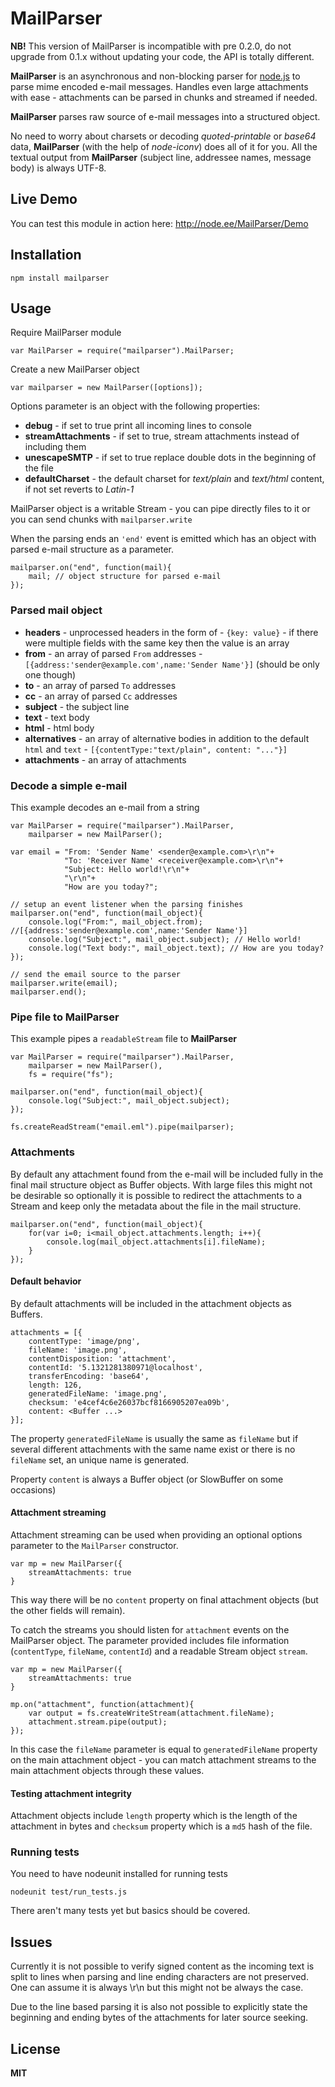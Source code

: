 
MailParser
==========

**NB!** This version of MailParser is incompatible with pre 0.2.0, do 
not upgrade from 0.1.x without updating your code, the API is totally 
different.



**MailParser** is an asynchronous and non-blocking parser for 
[node.js](http://nodejs.org) to parse mime encoded e-mail messages. 
Handles even large attachments with ease - attachments can be parsed 
in chunks and streamed if needed.

**MailParser** parses raw source of e-mail messages into a structured 
object.

No need to worry about charsets or decoding *quoted-printable* or 
*base64* data, **MailParser** (with the help of *node-iconv*) does all 
of it for you. All the textual output from **MailParser** (subject line, 
addressee names, message body) is always UTF-8.

Live Demo
---------

You can test this module in action here: http://node.ee/MailParser/Demo

Installation
------------

    npm install mailparser

Usage
-----

Require MailParser module

    var MailParser = require("mailparser").MailParser;
    
Create a new MailParser object

    var mailparser = new MailParser([options]);

Options parameter is an object with the following properties:

  * **debug** - if set to true print all incoming lines to console
  * **streamAttachments** - if set to true, stream attachments instead of including them
  * **unescapeSMTP** - if set to true replace double dots in the beginning of the file
  * **defaultCharset** - the default charset for *text/plain* and *text/html* content, if not set reverts to *Latin-1*

MailParser object is a writable Stream - you can pipe directly 
files to it or you can send chunks with `mailparser.write`
    
When the parsing ends an `'end'` event is emitted which has an 
object with parsed e-mail structure as a parameter.

    mailparser.on("end", function(mail){
        mail; // object structure for parsed e-mail
    });

### Parsed mail object

  * **headers** - unprocessed headers in the form of - `{key: value}` - if there were multiple fields with the same key then the value is an array
  * **from** - an array of parsed `From` addresses - `[{address:'sender@example.com',name:'Sender Name'}]` (should be only one though)
  * **to** - an array of parsed `To` addresses
  * **cc** - an array of parsed `Cc` addresses
  * **subject** - the subject line
  * **text** - text body
  * **html** - html body
  * **alternatives** - an array of alternative bodies in addition to the default `html` and `text` - `[{contentType:"text/plain", content: "..."}]`
  * **attachments** - an array of attachments
    
### Decode a simple e-mail

This example decodes an e-mail from a string

    var MailParser = require("mailparser").MailParser,
        mailparser = new MailParser();

    var email = "From: 'Sender Name' <sender@example.com>\r\n"+
                "To: 'Receiver Name' <receiver@example.com>\r\n"+
                "Subject: Hello world!\r\n"+
                "\r\n"+
                "How are you today?";
    
    // setup an event listener when the parsing finishes
    mailparser.on("end", function(mail_object){
        console.log("From:", mail_object.from); //[{address:'sender@example.com',name:'Sender Name'}]
        console.log("Subject:", mail_object.subject); // Hello world!
        console.log("Text body:", mail_object.text); // How are you today?
    });
    
    // send the email source to the parser
    mailparser.write(email);
    mailparser.end();

### Pipe file to MailParser

This example pipes a `readableStream` file to **MailParser**

    var MailParser = require("mailparser").MailParser,
        mailparser = new MailParser(),
        fs = require("fs");
    
    mailparser.on("end", function(mail_object){
        console.log("Subject:", mail_object.subject);
    });
    
    fs.createReadStream("email.eml").pipe(mailparser);

### Attachments

By default any attachment found from the e-mail will be included fully in the
final mail structure object as Buffer objects. With large files this might not
be desirable so optionally it is possible to redirect the attachments to a Stream
and keep only the metadata about the file in the mail structure.

    mailparser.on("end", function(mail_object){
        for(var i=0; i<mail_object.attachments.length; i++){
            console.log(mail_object.attachments[i].fileName);
        }
    });

#### Default behavior

By default attachments will be included in the attachment objects as Buffers.

    attachments = [{
        contentType: 'image/png',
        fileName: 'image.png',
        contentDisposition: 'attachment',
        contentId: '5.1321281380971@localhost',
        transferEncoding: 'base64',
        length: 126,
        generatedFileName: 'image.png',
        checksum: 'e4cef4c6e26037bcf8166905207ea09b',
        content: <Buffer ...>
    }];

The property `generatedFileName` is usually the same as `fileName` but if several
different attachments with the same name exist or there is no `fileName` set, an
unique name is generated.

Property `content` is always a Buffer object (or SlowBuffer on some occasions)

#### Attachment streaming

Attachment streaming can be used when providing an optional options parameter
to the `MailParser` constructor.

    var mp = new MailParser({
        streamAttachments: true
    }

This way there will be no `content` property on final attachment objects 
(but the other fields will remain).

To catch the streams you should listen for `attachment` events on the MailParser
object. The parameter provided includes file information (`contentType`, 
`fileName`, `contentId`) and a readable Stream object `stream`.

    var mp = new MailParser({
        streamAttachments: true
    }
    
    mp.on("attachment", function(attachment){
        var output = fs.createWriteStream(attachment.fileName);
        attachment.stream.pipe(output);
    });

In this case the `fileName` parameter is equal to `generatedFileName` property
on the main attachment object - you can match attachment streams to the main
attachment objects through these values.

#### Testing attachment integrity

Attachment objects include `length` property which is the length of the attachment
in bytes and `checksum` property which is a `md5` hash of the file.

### Running tests

You need to have nodeunit installed for running tests

    nodeunit test/run_tests.js

There aren't many tests yet but basics should be covered.

## Issues

Currently it is not possible to verify signed content as the incoming text is
split to lines when parsing and line ending characters are not preserved. One
can assume it is always \r\n but this might not be always the case.

Due to the line based parsing it is also not possible to explicitly state
the beginning and ending bytes of the attachments for later source seeking.

## License

**MIT**